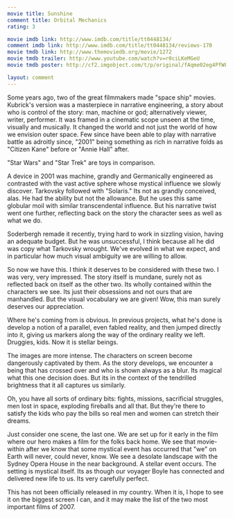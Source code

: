 ```yaml
---
movie title: Sunshine
comment title: Orbital Mechanics
rating: 3

movie imdb link: http://www.imdb.com/title/tt0448134/
comment imdb link: http://www.imdb.com/title/tt0448134/reviews-170
movie tmdb link: http://www.themoviedb.org/movie/1272
movie tmdb trailer: http://www.youtube.com/watch?v=r0ciLKeMGeU
movie tmdb poster: http://cf2.imgobject.com/t/p/original/fAqme02eg4PfWFUDqFQgyJKgLzp.jpg

layout: comment
---
```


Some years ago, two of the great filmmakers made "space ship" movies. Kubrick's version was a masterpiece in narrative engineering, a story about who is control of the story: man, machine or god; alternatively viewer, writer, performer. It was framed in a cinematic scope unseen at the time, visually and musically. It changed the world and not just the world of how we envision outer space. Few since have been able to play with narrative battle as adroitly since, "2001" being something as rich in narrative folds as "Citizen Kane" before or "Annie Hall" after.

"Star Wars" and "Star Trek" are toys in comparison.

A device in 2001 was machine, grandly and Germanically engineered as contrasted with the vast active sphere whose mystical influence we slowly discover. Tarkovsky followed with "Solaris." Its not as grandly conceived, alas. He had the ability but not the allowance. But he uses this same globular moil with similar transcendental influence. But his narrative twist went one further, reflecting back on the story the character sees as well as what we do.

Soderbergh remade it recently, trying hard to work in sizzling vision, having an adequate budget. But he was unsuccessful, I think because all he did was copy what Tarkovsky wrought. We've evolved in what we expect, and in particular how much visual ambiguity we are willing to allow.

So now we have this. I think it deserves to be considered with these two. I was very, very impressed. The story itself is mundane, surely not as reflected back on itself as the other two. Its wholly contained within the characters we see. Its just their obsessions and not ours that are manhandled. But the visual vocabulary we are given! Wow, this man surely deserves our appreciation.

Where he's coming from is obvious. In previous projects, what he's done is develop a notion of a parallel, even fabled reality, and then jumped directly into it, giving us markers along the way of the ordinary reality we left. Druggies, kids. Now it is stellar beings. 

The images are more intense. The characters on screen become dangerously captivated by them. As the story develops, we encounter a being that has crossed over and who is shown always as a blur. Its magical what this one decision does. But its in the context of the tendrilled brightness that it all captures us similarly.

Oh, you have all sorts of ordinary bits: fights, missions, sacrificial struggles, men lost in space, exploding fireballs and all that. But they're there to satisfy the kids who pay the bills so real men and women can stretch their dreams.

Just consider one scene, the last one. We are set up for it early in the film where our hero makes a film for the folks back home. We see that movie-within after we know that some mystical event has occurred that "we" on Earth will never, could never, know. We see a desolate landscape with the Sydney Opera House in the near background. A stellar event occurs. The setting is mystical itself. Its as though our voyager Boyle has connected and delivered new life to us. Its very carefully perfect.

This has not been officially released in my country. When it is, I hope to see it on the biggest screen I can, and it may make the list of the two most important films of 2007.